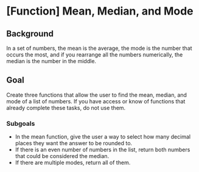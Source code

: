 <h1>[Function] Mean, Median, and Mode</h1>

<h2>Background</h2>

<p>In a set of numbers, the mean is the average, the mode is the number that occurs the most, and if you rearrange all the numbers numerically, the median is the number in the middle.</p>

<h2>Goal</h2>

<p>Create three functions that allow the user to find the mean, median, and mode of a list of numbers. If you have access or know of functions that already complete these tasks, do not use them.</p>

<h3>Subgoals</h3>

<ul>
	<li>In the mean function, give the user a way to select how many decimal places they want the answer to be rounded to.</li>
	<li>If there is an even number of numbers in the list, return both numbers that could be considered the median.</li>
	<li>If there are multiple modes, return all of them.</li>
</ul>